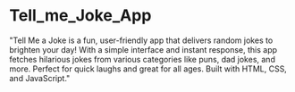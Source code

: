 # Tell_me_Joke_App
"Tell Me a Joke is a fun, user-friendly app that delivers random jokes to brighten your day! With a simple interface and instant response, this app fetches hilarious jokes from various categories like puns, dad jokes, and more. Perfect for quick laughs and great for all ages. Built with HTML, CSS, and JavaScript."
